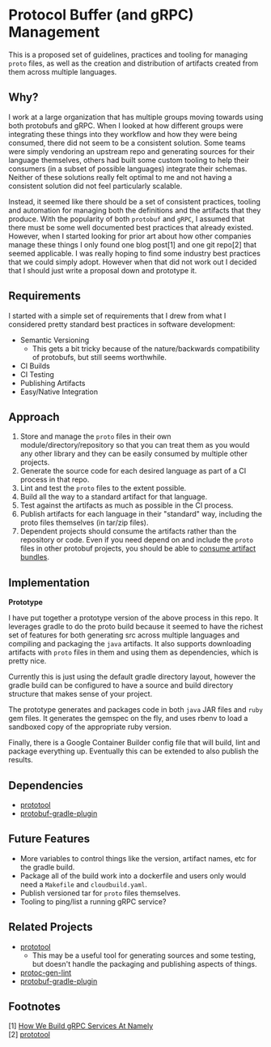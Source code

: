 # Protocol Buffer (and gRPC) Management

This is a proposed set of guidelines, practices and tooling for managing `proto` files, as well as the creation and distribution of artifacts created from them across multiple languages. 

## Why?
I work at a large organization that has multiple groups moving towards using both protobufs and gRPC.  When I looked at how different groups were integrating these things into they workflow and how they were being consumed, there did not seem to be a consistent solution.  Some teams were simply vendoring an upstream repo and generating sources for their language themselves, others had built some custom tooling to help their consumers (in a subset of possible languages) integrate their schemas.  Neither of these solutions really felt optimal to me and not having a consistent solution did not feel particularly scalable.
 
 Instead, it seemed like there should be a set of consistent practices, tooling and automation for managing both the definitions and the artifacts that they produce.  With the popularity of both `protobuf` and `gRPC`, I assumed that there must be some well documented best practices that already existed.  However, when I started looking for prior art about how other companies manage these things I only found one blog post\[1\] and one git repo\[2\] that seemed applicable.  I was really hoping to find some industry best practices that we could simply adopt.  However when that did not work out I decided that I should just write a proposal down and prototype it.

## Requirements
I started with a simple set of requirements that I drew from what I considered pretty standard best practices in software development:

* Semantic Versioning
  * This gets a bit tricky because of the nature/backwards compatibility of protobufs, but still seems worthwhile.
* CI Builds
* CI Testing
* Publishing Artifacts
* Easy/Native Integration

## Approach

1. Store and manage the `proto` files in their own module/directory/repository so that you can treat them as you would any other library and they can be easily consumed by multiple other projects.
1. Generate the source code for each desired language as part of a CI process in that repo.
1. Lint and test the `proto` files to the extent possible.
1. Build all the way to a standard artifact for that language.
1. Test against the artifacts as much as possible in the CI process.
1. Publish artifacts for each language in their "standard" way, including the proto files themselves (in tar/zip files).
1. Dependent projects should consume the artifacts rather than the repository or code.  Even if you need depend on and include the `proto` files in other protobuf projects, you should be able to [consume artifact bundles](https://github.com/google/protobuf-gradle-plugin#protos-in-dependencies).

## Implementation
**Prototype**

I have put together a prototype version of the above process in this repo.  It leverages gradle to do the proto build because it seemed to have the richest set of features for both generating src across multiple languages and compiling and packaging the `java` artifacts.  It also supports downloading artifacts with `proto` files in them and using them as dependencies, which is pretty nice.

Currently this is just using the default gradle directory layout, however the gradle build can be configured to have a source and build directory structure that makes sense of your project.

The prototype generates and packages code in both `java` JAR files and `ruby` gem files.  It generates the gemspec on the fly, and uses rbenv to load a sandboxed copy of the appropriate ruby version.

Finally, there is a Google Container Builder config file that will build, lint and package everything up.  Eventually this can be extended to also publish the results.

## Dependencies
* [prototool](https://github.com/uber/prototool)
* [protobuf-gradle-plugin](https://github.com/google/protobuf-gradle-plugin)

## Future Features
* More variables to control things like the version, artifact names, etc for the gradle build.
* Package all of the build work into a dockerfile and users only would need a `Makefile` and `cloudbuild.yaml`.
* Publish versioned tar for `proto` files themselves.
* Tooling to ping/list a running gRPC service?

## Related Projects
* [prototool](https://github.com/uber/prototool)
  * This may be a useful tool for generating sources and some testing, but doesn't handle the packaging and publishing aspects of things.
* [protoc-gen-lint](https://github.com/ckaznocha/protoc-gen-lint)
* [protobuf-gradle-plugin](https://github.com/google/protobuf-gradle-plugin)

## Footnotes
\[1\] [How We Build gRPC Services At Namely](https://medium.com/namely-labs/how-we-build-grpc-services-at-namely-52a3ae9e7c35)  
\[2\] [prototool](https://github.com/uber/prototool)  

